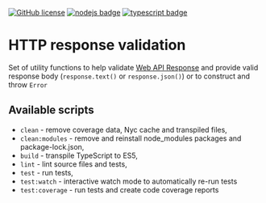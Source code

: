 [![GitHub license](https://img.shields.io/github/license/Naereen/StrapDown.js.svg)](https://github.com/leojaimesson/typescript-package-boilerplate/blob/master/LICENSE.md)
[![nodejs badge](https://img.shields.io/badge/type-nodejs-green.svg)](https://nodejs.org/en/)
[![typescript badge](https://img.shields.io/badge/type-typescript-blue.svg)](https://www.typescriptlang.org/)

# HTTP response validation

Set of utility functions to help validate [Web API Response](https://developer.mozilla.org/en-US/docs/Web/API/Response) 
and provide valid response body (`response.text()` or `response.json()`) or to construct and throw `Error`

## Available scripts

+ `clean` - remove coverage data, Nyc cache and transpiled files,
+ `clean:modules` - remove and reinstall node_modules packages and package-lock.json,
+ `build` - transpile TypeScript to ES5,
+ `lint` - lint source files and tests,
+ `test` - run tests,
+ `test:watch` - interactive watch mode to automatically re-run tests
+ `test:coverage` - run tests and create code coverage reports
